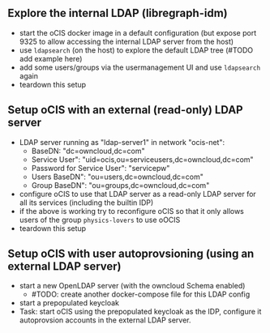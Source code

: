 ## Explore the internal LDAP (libregraph-idm)
- start the oCIS docker image in a default configuration (but expose port 9325 to allow accessing the internal LDAP server from the host)
- use `ldapsearch` (on the host) to explore the default LDAP tree (#TODO add example here)
- add some users/groups via the usermanagement UI and use `ldapsearch` again
- teardown this setup

## Setup oCIS with an external (read-only) LDAP server
- LDAP server running as "ldap-server1" in network "ocis-net":
  - BaseDN: "dc=owncloud,dc=com"
  - Service User": "uid=ocis,ou=serviceusers,dc=owncloud,dc=com"
  - Password for Service User": "servicepw"
  - Users BaseDN": "ou=users,dc=owncloud,dc=com"
  - Group BaseDN": "ou=groups,dc=owncloud,dc=com"
- configure oCIS to use that LDAP server as a read-only LDAP server for all its services (including the builtin IDP)
- if the above is working try to reconfigure oCIS so that it only allows users of the group `physics-lovers` to use oOCIS
- teardown this setup

## Setup oCIS with user autoprovsioning (using an external LDAP server)
- start a new OpenLDAP server (with the owncloud Schema enabled)
  - #TODO: create another docker-compose file for this LDAP config
- start a prepopulated keycloak 
- Task: start oCIS using the prepopulated keycloak as the IDP, configure it autoprovsion accounts in the external LDAP
        server.


